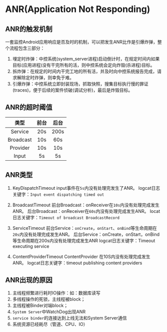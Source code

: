 # ANR(Application Not Responding)

## ANR的触发机制

一套监控Android应用响应是否及时的机制，可以把发生ANR比作是引爆炸弹，整个流程包含三部分：

1. 埋定时炸弹：中控系统(system_server进程)启动倒计时，在规定时间内如果目标(应用进程)没有干完所有的活，则中控系统会定向炸毁(杀进程)目标。
2. 拆炸弹：在规定的时间内干完工地的所有活，并及时向中控系统报告完成，请求解除定时炸弹，则幸免于难。
3. 引爆炸弹：中控系统立即封装现场，抓取快照，搜集目标执行慢的罪证(traces)，便于后续的案件侦破(调试分析)，最后是炸毁目标。

## ANR的超时阈值

|类型|前台|后台|
|:--:|:--:|:--:|
|Service|20s|200s|
|Broadcast|10s|60s|
|Provider|10s|10s|
|Input|5s|5s|

## ANR类型

1. KeyDispatchTimeout
input事件在`5s`内没有处理完发生了ANR。
logcat日志关键字：`Input event dispatching timed out`

2. BroadcastTimeout
前台Broadcast：onReceiver在`10s`内没有处理完成发生ANR。
后台Broadcast：onReceiver在`60s`内没有处理完成发生ANR。
locat日志关键字：`Timeout of broadcast BroadcastRecord`

3. ServiceTimeout
前台Service：`onCreate`，`onStart`、`onBind`等生命周期在`20s`内没有处理完成发生ANR。
后台Service：onCreate，onStart，onBind等生命周期在200s内没有处理完成发生ANR
logcat日志关键字：Timeout executing service

4. ContentProviderTimeout
ContentProvider 在10S内没有处理完成发生ANR。 logcat日志关键字：timeout publishing content providers

## ANR出现的原因

1. 主线程频繁进行耗时IO操作：如：数据库读写
2. 多线程操作的死锁，主线程被block；
3. 主线程被Binder对端block；
4. `System Server`中WatchDog出现ANR
5. `service binder`的连接达到上线无法和System Server通信
6. 系统资源已经耗尽（管道、CPU、IO）

